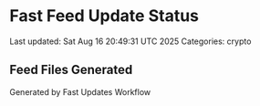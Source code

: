# Fast Feed Update Status
Last updated: Sat Aug 16 20:49:31 UTC 2025
Categories: crypto

## Feed Files Generated

Generated by Fast Updates Workflow
